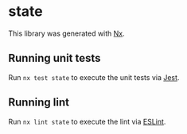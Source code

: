 # state

This library was generated with [Nx](https://nx.dev).

## Running unit tests

Run `nx test state` to execute the unit tests via [Jest](https://jestjs.io).

## Running lint

Run `nx lint state` to execute the lint via [ESLint](https://eslint.org/).
